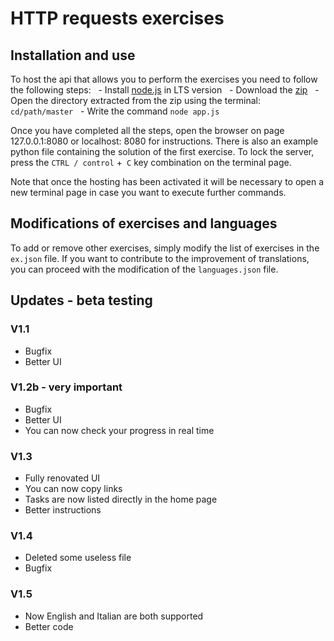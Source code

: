 # HTTP requests exercises

## Installation and use

To host the api that allows you to perform the exercises you need to follow the following steps:
  - Install [node.js](https://nodejs.org/en/) in LTS version
  - Download the [zip](https://github.com/luca31/esercizi-richieste-http/archive/master.zip)
  - Open the directory extracted from the zip using the terminal: `cd/path/master`
  - Write the command `node app.js`

Once you have completed all the steps, open the browser on page 127.0.0.1:8080 or localhost: 8080 for instructions. There is also an example python file containing the solution of the first exercise. To lock the server, press the `CTRL / control` +` C` key combination on the terminal page.

Note that once the hosting has been activated it will be necessary to open a new terminal page in case you want to execute further commands.


## Modifications of exercises and languages

To add or remove other exercises, simply modify the list of exercises in the `ex.json` file. If you want to contribute to the improvement of translations, you can proceed with the modification of the `languages.json` file.


## Updates - beta testing

### V1.1
 - Bugfix
 - Better UI

### V1.2b - very important
 - Bugfix
 - Better UI
 - You can now check your progress in real time

### V1.3
 - Fully renovated UI
 - You can now copy links
 - Tasks are now listed directly in the home page
 - Better instructions

### V1.4
 - Deleted some useless file
 - Bugfix

### V1.5
 - Now English and Italian are both supported
 - Better code
